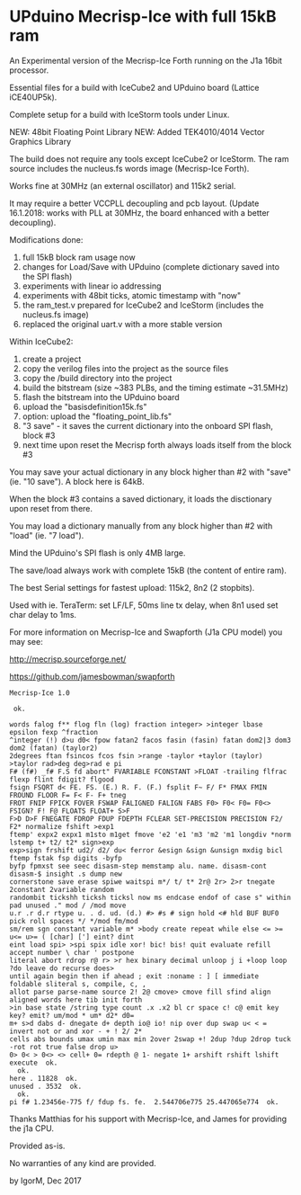 # UPduino Mecrisp-Ice with full 15kB ram


An Experimental version of the Mecrisp-Ice Forth running on the J1a 16bit processor.

Essential files for a build with IceCube2 and UPduino board (Lattice iCE40UP5k).

Complete setup for a build with IceStorm tools under Linux.

NEW: 48bit Floating Point Library
NEW: Added TEK4010/4014 Vector Graphics Library

The build does not require any tools except IceCube2 or IceStorm. The ram source
includes the nucleus.fs words image (Mecrisp-Ice Forth).

Works fine at 30MHz (an external oscillator) and 115k2 serial.

It may require a better VCCPLL decoupling and pcb layout.
(Update 16.1.2018: works with PLL at 30MHz, the board enhanced with a better decoupling).

Modifications done:
1. full 15kB block ram usage now
2. changes for Load/Save with UPduino (complete dictionary saved into the SPI flash)
3. experiments with linear io addressing
4. experiments with 48bit ticks, atomic timestamp with "now"
5. the ram_test.v prepared for IceCube2 and IceStorm (includes the nucleus.fs image)
6. replaced the original uart.v with a more stable version

Within IceCube2:
1. create a project
2. copy the verilog files into the project as the source files
3. copy the /build directory into the project
4. build the bitstream (size ~383 PLBs, and the timing estimate ~31.5MHz)
5. flash the bitstream into the UPduino board
6. upload the "basisdefinition15k.fs"
7. option: upload the "floating_point_lib.fs"
8. "3 save" - it saves the current dictionary into the onboard SPI flash, block #3
9. next time upon reset the Mecrisp forth always loads itself from the block #3

You may save your actual dictionary in any block higher than #2 with "save" (ie. "10 save").
A block here is 64kB.

When the block #3 contains a saved dictionary, it loads the disctionary upon reset from there.

You may load a dictionary manually from any block higher than #2 with "load" (ie. "7 load").

Mind the UPduino's SPI flash is only 4MB large.

The save/load always work with complete 15kB (the content of entire ram).

The best Serial settings for fastest upload: 115k2, 8n2 (2 stopbits).

Used with ie. TeraTerm: set LF/LF, 50ms line tx delay, when 8n1 used set char delay to 1ms.

For more information on Mecrisp-Ice and Swapforth (J1a CPU model) you may see:

http://mecrisp.sourceforge.net/

https://github.com/jamesbowman/swapforth
```
Mecrisp-Ice 1.0

 ok.
 
words falog f** flog fln (log) fraction integer> >integer lbase epsilon fexp ^fraction 
^integer (!) d>u d0< fpow fatan2 facos fasin (fasin) fatan dom2|3 dom3 dom2 (fatan) (taylor2) 
2degrees ftan fsincos fcos fsin >range -taylor +taylor (taylor) >taylor rad>deg deg>rad e pi 
F# (f#) _f# F.S fd abort" FVARIABLE FCONSTANT >FLOAT -trailing flfrac flexp flint fdigit? flgood 
fsign FSQRT d< FE. FS. (E.) R. F. (F.) fsplit F~ F/ F* FMAX FMIN FROUND FLOOR F= F< F- F+ tneg 
FROT FNIP FPICK FOVER FSWAP FALIGNED FALIGN FABS F0> F0< F0= F0<> FSIGN? F! F@ FLOATS FLOAT+ S>F 
F>D D>F FNEGATE FDROP FDUP FDEPTH FCLEAR SET-PRECISION PRECISION F2/ F2* normalize fshift >exp1 
ftemp' expx2 expx1 m1sto m1get fmove 'e2 'e1 'm3 'm2 'm1 longdiv *norm lstemp t+ t2/ t2* sign>exp 
exp>sign frshift ud2/ d2/ du< ferror &esign &sign &unsign mxdig bicl ftemp fstak fsp digits -byfp 
byfp fpmxst see seec disasm-step memstamp alu. name. disasm-cont disasm-$ insight .s dump new 
cornerstone save erase spiwe waitspi m*/ t/ t* 2r@ 2r> 2>r tnegate 2constant 2variable random 
randombit tickshh ticksh ticksl now ms endcase endof of case s" within pad unused ." mod / /mod move 
u.r .r d.r rtype u. . d. ud. (d.) #> #s # sign hold <# hld BUF BUF0 pick roll spaces */ */mod fm/mod 
sm/rem sgn constant variable m* >body create repeat while else <= >= u<= u>= ( [char] ['] eint? dint 
eint load spi> >spi spix idle xor! bic! bis! quit evaluate refill accept number \ char ' postpone 
literal abort rdrop r@ r> >r hex binary decimal unloop j i +loop loop ?do leave do recurse does> 
until again begin then if ahead ; exit :noname : ] [ immediate foldable sliteral s, compile, c, , 
allot parse parse-name source 2! 2@ cmove> cmove fill sfind align aligned words here tib init forth 
>in base state /string type count .x .x2 bl cr space c! c@ emit key key? emit? um/mod * um* d2* d0= 
m+ s>d dabs d- dnegate d+ depth io@ io! nip over dup swap u< < = invert not or and xor - + ! 2/ 2* 
cells abs bounds umax umin max min 2over 2swap +! 2dup ?dup 2drop tuck -rot rot true false drop u> 
0> 0< > 0<> <> cell+ 0= rdepth @ 1- negate 1+ arshift rshift lshift execute  ok.
  ok.
here . 11828  ok.
unused . 3532  ok.
  ok.
pi f# 1.23456e-775 f/ fdup fs. fe.  2.544706e775 25.447065e774  ok.
```

Thanks Matthias for his support with Mecrisp-Ice, and James for providing the j1a CPU.

Provided as-is.

No warranties of any kind are provided.

by IgorM, Dec 2017

